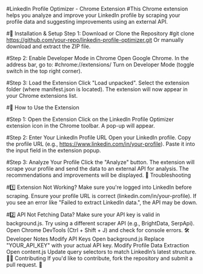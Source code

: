 #LinkedIn Profile Optimizer - Chrome Extension
#This Chrome extension helps you analyze and improve your LinkedIn profile by scraping your profile data and suggesting improvements using an external API.

#📌 Installation & Setup
Step 1: Download or Clone the Repository
#git clone https://github.com/your-repo/linkedin-profile-optimizer.git
Or manually download and extract the ZIP file.

#Step 2: Enable Developer Mode in Chrome
Open Google Chrome.
In the address bar, go to:
#chrome://extensions/
Turn on Developer Mode (toggle switch in the top right corner).

#Step 3: Load the Extension
Click "Load unpacked".
Select the extension folder (where manifest.json is located).
The extension will now appear in your Chrome extensions list.

#🚀 How to Use the Extension

#Step 1: Open the Extension
Click on the LinkedIn Profile Optimizer extension icon in the Chrome toolbar.
A pop-up will appear.

#Step 2: Enter Your LinkedIn Profile URL
Open your LinkedIn profile.
Copy the profile URL (e.g., https://www.linkedin.com/in/your-profile).
Paste it into the input field in the extension popup.

#Step 3: Analyze Your Profile
Click the "Analyze" button.
The extension will scrape your profile and send the data to an external API for analysis.
The recommendations and improvements will be displayed.
🔧 Troubleshooting

#1️⃣ Extension Not Working?
Make sure you're logged into LinkedIn before scraping.
Ensure your profile URL is correct (linkedin.com/in/your-profile).
If you see an error like "Failed to extract LinkedIn data.", the API may be down.

#2️⃣ API Not Fetching Data?
Make sure your API key is valid in background.js.
Try using a different scraper API (e.g., BrightData, SerpApi).
Open Chrome DevTools (Ctrl + Shift + J) and check for console errors.
🛠️ Developer Notes
Modify API Keys
Open background.js
Replace "YOUR_API_KEY" with your actual API key.
Modify Profile Data Extraction
Open content.js
Update query selectors to match LinkedIn’s latest structure.
👨‍💻 Contributing
If you'd like to contribute, fork the repository and submit a pull request. 🚀

